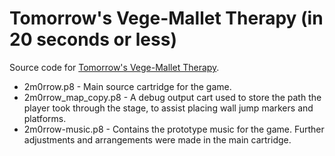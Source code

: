 # Tomorrow's Vege-Mallet Therapy (in 20 seconds or less)
Source code for [Tomorrow's Vege-Mallet Therapy](https://pixelshock.itch.io/tomorrows-vege-mallet-therapy-in-20-seconds-or-less).

- 2m0rrow.p8 - Main source cartridge for the game.
- 2m0rrow_map_copy.p8 - A debug output cart used to store the path the player took through the stage, to assist placing wall jump markers and platforms.
- 2m0rrow-music.p8 - Contains the prototype music for the game. Further adjustments and arrangements were made in the main cartridge.
